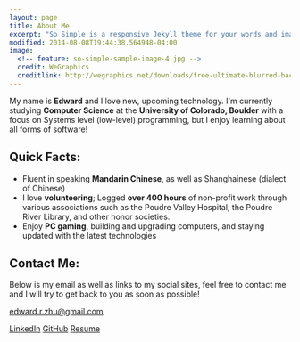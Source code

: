 ```yaml
---
layout: page
title: About Me
excerpt: "So Simple is a responsive Jekyll theme for your words and images."
modified: 2014-08-08T19:44:38.564948-04:00
image:
  <!-- feature: so-simple-sample-image-4.jpg -->
  credit: WeGraphics
  creditlink: http://wegraphics.net/downloads/free-ultimate-blurred-background-pack/
---
```


My name is **Edward** and I love new, upcoming technology. I'm currently studying **Computer Science** at the **University of Colorado, Boulder** with a focus on Systems level (low-level) programming, but I enjoy learning about all forms of software! 

## Quick Facts:

* Fluent in speaking **Mandarin Chinese**, as well as Shanghainese (dialect of Chinese)
* I love **volunteering**; Logged **over 400 hours** of non-profit work through various associations such as the Poudre Valley Hospital, the Poudre River Library, and other honor societies.
* Enjoy **PC gaming**, building and upgrading computers, and staying updated with the latest technologies


## Contact Me:

Below is my email as well as links to my social sites, feel free to contact me and I will try to get back to you as soon as possible!

<i class="fa fa-envelope-o fa-fw"></i>edward.r.zhu@gmail.com

<a markdown="0" href="https://www.linkedin.com/in/edwardrzhu" class="btn" target="_blank"><i class="fa fa-linkedin fa-fw"></i> LinkedIn</a>
<a markdown="0" href="https://github.com/zhued" class="btn" target="_blank"><i class="fa fa-github fa-fw"></i> GitHub</a>
<a markdown="0" href="https://drive.google.com/file/d/0B8mMgx7E3Dn9OEZtYng1Nmc4RDQ/view" class="btn" target="_blank"><i class="fa fa-edit fa-fw"></i> Resume</a>


[^1]: Example: *domain.com/category-name/post-title*